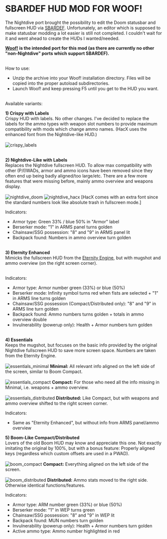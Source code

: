 # SBARDEF HUD MOD FOR WOOF!

The Nightdive port brought the possibility to edit the Doom statusbar and fullscreen HUD via <a href="https://doomwiki.org/wiki/SBARDEF" target= "_blank">SBARDEF</a>. Unfortunately, an editor which is supposed to make statusbar modding a lot easier is still not completed. I couldn't wait for it and went ahead to create the HUDs I wanted/needed.

**<a href="https://github.com/fabiangreffrath/woof" target= "_blank">Woof!</a> is the intended port for this mod (as there are currently no other "non-Nightdive" ports which support SBARDEF).**<br><br>

How to use:
- Unzip the archive into your Woof! installation directory. Files will be copied into the proper autoload subdirectories.
- Launch Woof! and keep pressing F5 until you get to the HUD you want.<br><br>

Available variants:

**1) Crispy with Labels**<br>
Crispy HUD with labels. No other changes. I've de﻿cided to replace the labels for the ammo types with weapon slot numbers to provide maximum compatibility with mods which change ammo names. (HacX uses the enhanced font from the Nightdive-like﻿ HUD.)<br><br>
   ![crispy_labels](https://github.com/user-attachments/assets/642b3baf-b33e-4525-b78c-b95557d5f74b)<br><br>

**2) Nightdive-Like with Labels**<br>
Replaces the Nightdive fullscreen HUD. To allow max compatibility with other (P/I)WADs, armor and ammo icons have been removed since they often end up being badly aligned/too large/etc. There are a few more features that were missing before, mainly ammo overview and weapons display.<br><br>
   ![nightdive_doom](https://github.com/user-attachments/assets/afdae6b6-5975-42b1-a227-3ab43c0dc97e)
   ![nightdive_hacx](https://github.com/user-attachments/assets/7db04c46-b59d-4e66-80a9-e9c61da69b3d)
    [HacX comes with an extra font since the standard numbers look like absolute trash in fullscreen mode.]
   
   Indicators:
   - Armor type: Green 33% / blue 50% in "Armor" label
   - Berserker mode: "1" in ARMS panel turns golden
   - Chainsaw/SSG possession: "8" and "9" in ARMS panel lit
   - Backpack found: Numbers in ammo overview turn golden<br><br>

**3) ﻿Eternity Enhanced**<br>
Mimicks the fullscreen HUD from the <a href="https://github.com/team-eternity/eternity" target= "_blank">Eternity Engine</a>, but with mugshot and ammo overview (on the right screen corner).<br><br>

   Indicators:
   - Armor type: Armor number green (33%) or blue (50%)
   - Berserker mode: Infinity symbol turns﻿ red when fists are selected + "1" in ARMS line turns golden
   - Chainsaw/SSG possession (Compact/Distributed only): "8" and "9" in ARMS line turn golden
   - Backpack found: Ammo numbers turns golden + totals in ammo overview double
   - Invulnerability (powerup only): Health + Armor numbers turn golden<br><br>

**4) ﻿Essentials**<br>
K﻿eeps the mugshot, but focuses on the basic info provided by the original Nightdive fullscreen HUD to save more screen space. Numbers are taken from the Eternity Engine.<br><br>
   ![essentials_minimal](https://github.com/user-attachments/assets/53dd8467-1e21-49b7-a792-224274a9c19f)
   **Minimal:** All relevant info aligned on the left side of the screen, similar to Boom Compact.<br><br>
   ![essentials_compact](https://github.com/user-attachments/assets/debb7289-8f09-45eb-966a-c09e5fd5df07)
   **Compact:** For those who ﻿need all the info missing in Minimal, i.e. weapons + ammo overvi﻿ew.<br><br>
   ![essentials_distributed](https://github.com/user-attachments/assets/23b69c51-6c15-4d5c-a9ae-1c18df3f1e1d)
   **Distributed:** Like Compact, but with weapo﻿ns﻿ and ammo overview shifted to the right scr﻿een ﻿corner﻿.
   
   Indicators:
   - Same as "Eternity Enhanced", but without info from ARMS panel/ammo overview

**5) Boom-Like Compact/Distributed**<br>
Lovers of the old Boom HUD may know and appreciate this one. Not exactly imitating the original by 100%, but with a bonus feature: Properly aligned keys (regardless which custom offsets are used in a PWAD).<br><br>
   ![boom_compact](https://github.com/user-attachments/assets/50924c5e-878a-4646-ba29-ec36ff16349f)
   **Compact:** Everything aligned on the left side of the screen.<br><br>
   ![boom_distributed](https://github.com/user-attachments/assets/0901317c-39f3-4c44-9a49-657049b68160)
   **Distributed:** Ammo stats moved to the right side. Otherwise identica﻿l functions/features.
   
   Indicators:
   - Armor type: ARM number green (33%) or blue (50%)
   - Berserker mode: "1" in WEP turns green
   - Chainsaw/SSG possession: "8" and "9" in WEP lit
   - Backpack found: MUN numbers turn golden
   - Invulnerability (powerup only): Health + Armor numbers turn golden
   - Active ammo type: Ammo number highlighted in red
